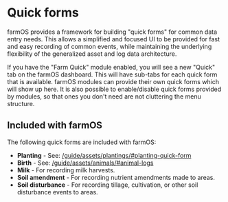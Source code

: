 # Quick forms

farmOS provides a framework for building "quick forms" for common data entry
needs. This allows a simplified and focused UI to be provided for fast and easy
recording of common events, while maintaining the underlying flexibility of
the generalized asset and log data architecture.

If you have the "Farm Quick" module enabled, you will see a new "Quick" tab on
the farmOS dashboard. This will have sub-tabs for each quick form that is
available. farmOS modules can provide their own quick forms which will show up
here. It is also possible to enable/disable quick forms provided by modules, so
that ones you don't need are not cluttering the menu structure.

## Included with farmOS

The following quick forms are included with farmOS:

* **Planting** - See: [/guide/assets/plantings/#planting-quick-form]
* **Birth** - See: [/guide/assets/animals/#animal-logs]
* **Milk** - For recording milk harvests.
* **Soil amendment** - For recording nutrient amendments made to areas.
* **Soil disturbance** - For recording tillage, cultivation, or other soil
  disturbance events to areas.

[/guide/assets/plantings/#planting-quick-form]: /guide/assets/plantings/#planting-quick-form
[/guide/assets/animals/#animal-logs]: /guide/assets/animals/#animal-logs
